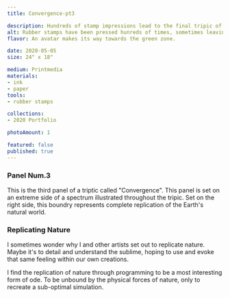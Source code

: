 ```yaml
---
title: Convergence-pt3

description: Hundreds of stamp impressions lead to the final tripic of an avatars journey.
alt: Rubber stamps have been pressed hunreds of times, sometimes leaving ghost impressions. There seems to be some tree-like objects on a field.
flavor: An avatar makes its way towards the green zone.

date: 2020-05-05
size: 24" x 18"

medium: Printmedia
materials:
- ink
- paper
tools:
- rubber stamps

collections:
- 2020 Portfolio

photoAmount: 1

featured: false
published: true
---
```


### Panel Num.3
This is the third panel of a triptic called "Convergence".
This panel is set on an extreme side of a spectrum illustrated throughout the tripic.
Set on the right side, this boundry represents complete replication of the Earth's natural world.

### Replicating Nature
I sometimes wonder why I and other artists set out to replicate nature.
Maybe it's to detail and understand the sublime, hoping to use and evoke that same feeling within our own creations.

I find the replication of nature through programming to be a most interesting form of ode.
To be unbound by the physical forces of nature, only to recreate a sub-optimal simulation.
